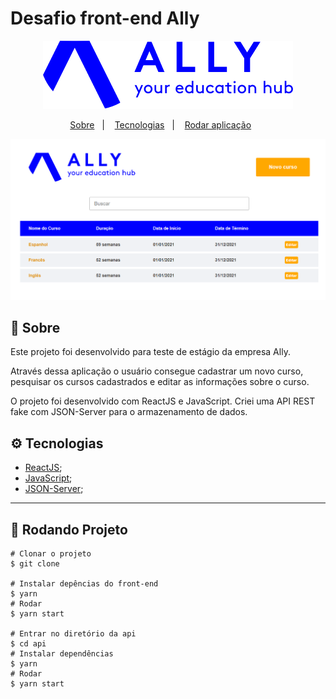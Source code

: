 # Desafio front-end Ally 

<p align="center">
  <img  alt="ALLY" src="./src/assets/logo.png"></img>
</p>
 
<p align="center">
  <a href="#page_with_curl-sobre">Sobre</a>&nbsp;&nbsp;&nbsp;|&nbsp;&nbsp;&nbsp;
  <a href="#gear-tecnologias">Tecnologias</a>&nbsp;&nbsp;&nbsp;|&nbsp;&nbsp;&nbsp;
  <a href="#rocket-rodar-aplicacao">Rodar aplicação</a>&nbsp;&nbsp;&nbsp;&nbsp;&nbsp;&nbsp;
</p>

<p align="center">
  <img  alt="ALLY Projeto" src="./src/assets/img-projeto.png"></img>
</p>

## :page_with_curl: Sobre

Este projeto foi desenvolvido para teste de estágio da empresa Ally.

Através dessa aplicação o usuário consegue cadastrar um novo curso, pesquisar os cursos cadastrados e editar as informações sobre o curso. 

O projeto foi desenvolvido com ReactJS e JavaScript. Criei uma API REST fake com JSON-Server para o armazenamento de dados. 


## :gear: Tecnologias 
- [ReactJS](https://pt-br.reactjs.org/docs/getting-started.html);
- [JavaScript](https://developer.mozilla.org/pt-BR/docs/Web/JavaScript);
- [JSON-Server](https://www.npmjs.com/package/json-server);
---

## :rocket: Rodando Projeto

```
# Clonar o projeto
$ git clone

# Instalar depências do front-end
$ yarn 
# Rodar
$ yarn start 

# Entrar no diretório da api
$ cd api
# Instalar dependências
$ yarn
# Rodar
$ yarn start
```
